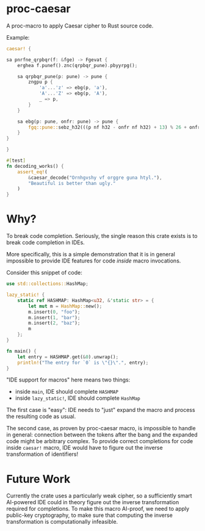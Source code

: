 # proc-caesar

A proc-macro to apply Caesar cipher to Rust source code.

Example:

```rust
caesar! {

sa pnrfne_qrpbqr(f: &fge) -> Fgevat {
    erghea f.punef().znc(qrpbqr_pune).pbyyrpg();

    sa qrpbqr_pune(p: pune) -> pune {
        zngpu p {
            'a'...'z' => ebg(p, 'a'),
            'A'...'Z' => ebg(p, 'A'),
            _ => p,
        }
    }

    sa ebg(p: pune, onfr: pune) -> pune {
        fgq::pune::sebz_h32(((p nf h32 - onfr nf h32) + 13) % 26 + onfr nf h32).hajenc()
    }
}

}

#[test]
fn decoding_works() {
    assert_eq!(
        &caesar_decode("Ornhgvshy vf orggre guna htyl."),
        "Beautiful is better than ugly."
    )
}
```

# Why?

To break code completion. Seriously, the single reason this crate exists is to
break code completion in IDEs.

More specifically, this is a simple demonstration that it is in general
impossible to provide IDE features for code *inside* macro invocations.

Consider this snippet of code:

```rust
use std::collections::HashMap;

lazy_static! {
    static ref HASHMAP: HashMap<u32, &'static str> = {
        let mut m = HashMap::new();
        m.insert(0, "foo");
        m.insert(1, "bar");
        m.insert(2, "baz");
        m
    };
}

fn main() {
    let entry = HASHMAP.get(&0).unwrap();
    println!("The entry for `0` is \"{}\".", entry);
}
```

"IDE support for macros" here means two things:

* inside `main`, IDE should complete `HASHMAP`
* inside `lazy_static!`, IDE should complete `HashMap`

The first case is "easy": IDE needs to "just" expand the macro and process the
resulting code as usual.

The second case, as proven by proc-caesar macro, is impossible to handle in
general: connection between the tokens after the bang and the expanded code
might be arbitrary complex. To provide correct completions for code inside
`caesar!` macro, IDE would have to figure out the inverse transformation of
identifiers!


# Future Work

Currently the crate uses a particularly weak cipher, so a sufficiently smart
AI-powered IDE could in theory figure out the inverse transformation required
for completions. To make this macro AI-proof, we need to apply public-key
cryptography, to make sure that computing the inverse transformation is
computationally infeasible.
